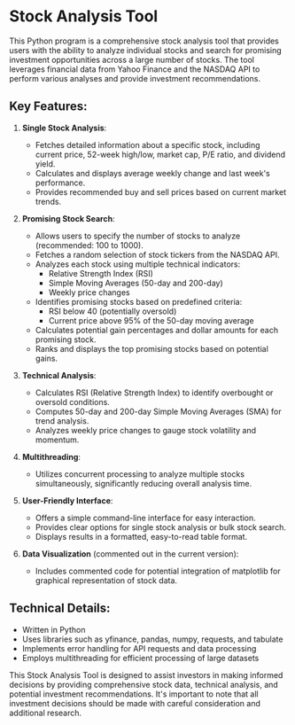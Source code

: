 # Stock Analysis Tool

This Python program is a comprehensive stock analysis tool that provides users with the ability to analyze individual stocks and search for promising investment opportunities across a large number of stocks. The tool leverages financial data from Yahoo Finance and the NASDAQ API to perform various analyses and provide investment recommendations.

## Key Features:

1. **Single Stock Analysis**: 
   - Fetches detailed information about a specific stock, including current price, 52-week high/low, market cap, P/E ratio, and dividend yield.
   - Calculates and displays average weekly change and last week's performance.
   - Provides recommended buy and sell prices based on current market trends.

2. **Promising Stock Search**:
   - Allows users to specify the number of stocks to analyze (recommended: 100 to 1000).
   - Fetches a random selection of stock tickers from the NASDAQ API.
   - Analyzes each stock using multiple technical indicators:
     - Relative Strength Index (RSI)
     - Simple Moving Averages (50-day and 200-day)
     - Weekly price changes
   - Identifies promising stocks based on predefined criteria:
     - RSI below 40 (potentially oversold)
     - Current price above 95% of the 50-day moving average
   - Calculates potential gain percentages and dollar amounts for each promising stock.
   - Ranks and displays the top promising stocks based on potential gains.

3. **Technical Analysis**:
   - Calculates RSI (Relative Strength Index) to identify overbought or oversold conditions.
   - Computes 50-day and 200-day Simple Moving Averages (SMA) for trend analysis.
   - Analyzes weekly price changes to gauge stock volatility and momentum.

4. **Multithreading**:
   - Utilizes concurrent processing to analyze multiple stocks simultaneously, significantly reducing overall analysis time.

5. **User-Friendly Interface**:
   - Offers a simple command-line interface for easy interaction.
   - Provides clear options for single stock analysis or bulk stock search.
   - Displays results in a formatted, easy-to-read table format.

6. **Data Visualization** (commented out in the current version):
   - Includes commented code for potential integration of matplotlib for graphical representation of stock data.

## Technical Details:

- Written in Python
- Uses libraries such as yfinance, pandas, numpy, requests, and tabulate
- Implements error handling for API requests and data processing
- Employs multithreading for efficient processing of large datasets

This Stock Analysis Tool is designed to assist investors in making informed decisions by providing comprehensive stock data, technical analysis, and potential investment recommendations. It's important to note that all investment decisions should be made with careful consideration and additional research.
